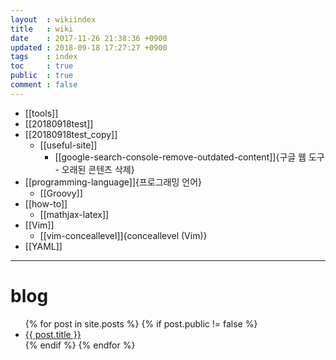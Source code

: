 ```yaml
---
layout  : wikiindex
title   : wiki
date    : 2017-11-26 21:38:36 +0900
updated : 2018-09-18 17:27:27 +0900
tags    : index
toc     : true
public  : true
comment : false
---
```


* [[tools]]
* [[20180918test]]
* [[20180918test_copy]]
    * [[useful-site]]
        * [[google-search-console-remove-outdated-content]]{구글 웹 도구 - 오래된 콘텐츠 삭제}
* [[programming-language]]{프로그래밍 언어}
    * [[Groovy]]
* [[how-to]]
    * [[mathjax-latex]]
* [[Vim]]
    * [[vim-conceallevel]]{conceallevel (Vim)}
* [[YAML]]


---

# blog
<div>
    <ul>
{% for post in site.posts %}
    {% if post.public != false %}
        <li>
            <a class="post-link" href="{{ post.url | prepend: site.baseurl }}">
                {{ post.title }}
            </a>
        </li>
    {% endif %}
{% endfor %}
    </ul>
</div>

